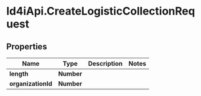 # Id4iApi.CreateLogisticCollectionRequest

## Properties
Name | Type | Description | Notes
------------ | ------------- | ------------- | -------------
**length** | **Number** |  | 
**organizationId** | **Number** |  | 


